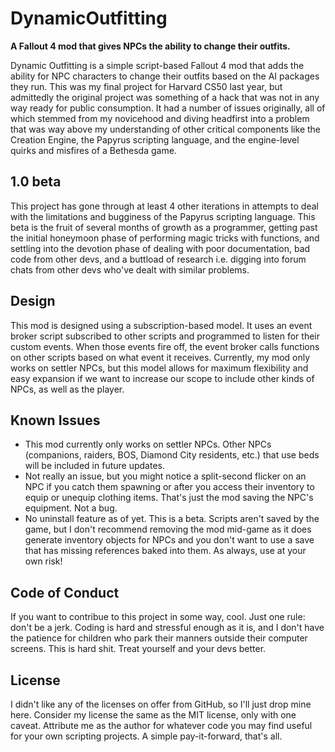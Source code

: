 # DynamicOutfitting
**A Fallout 4 mod that gives NPCs the ability to change their outfits.**

Dynamic Outfitting is a simple script-based Fallout 4 mod that adds the ability for NPC characters to change their outfits based on the AI packages they run.
This was my final project for Harvard CS50 last year, but admittedly the original project was something of a hack that was not in any way ready for public consumption.
It had a number of issues originally, all of which stemmed from my novicehood and diving headfirst into a problem that was way above my understanding of other
critical components like the Creation Engine, the Papyrus scripting language, and the engine-level quirks and misfires of a Bethesda game.

## 1.0 beta
This project has gone through at least 4 other iterations in attempts to deal with the limitations and bugginess of the Papyrus scripting language. This beta is the fruit
of several months of growth as a programmer, getting past the initial honeymoon phase of performing magic tricks with functions, and settling into the devotion phase of
dealing with poor documentation, bad code from other devs, and a buttload of research i.e. digging into forum chats from other devs who've dealt with similar problems.

## Design
This mod is designed using a subscription-based model. It uses an event broker script subscribed to other scripts and programmed to listen for their custom events.
When those events fire off, the event broker calls functions on other scripts based on what event it receives. Currently, my mod only works on settler NPCs, but this model allows for
maximum flexibility and easy expansion if we want to increase our scope to include other kinds of NPCs, as well as the player.

## Known Issues
- This mod currently only works on settler NPCs. Other NPCs (companions, raiders, BOS, Diamond City residents, etc.) that use beds will be included in future updates.
- Not really an issue, but you might notice a split-second flicker on an NPC if you catch them spawning or after you access their inventory to equip or unequip clothing items.
That's just the mod saving the NPC's equipment. Not a bug.
- No uninstall feature as of yet. This is a beta. Scripts aren't saved by the game, but I don't recommend removing the mod mid-game as it does generate inventory objects for NPCs
and you don't want to use a save that has missing references baked into them. As always, use at your own risk!

## Code of Conduct
If you want to contribue to this project in some way, cool. Just one rule: don't be a jerk. Coding is hard and stressful enough as it is, and I don't have the patience for children
who park their manners outside their computer screens. This is hard shit. Treat yourself and your devs better.

## License
I didn't like any of the licenses on offer from GitHub, so I'll just drop mine here. Consider my license the same as the MIT license, only with one caveat. Attribute me
as the author for whatever code you may find useful for your own scripting projects. A simple pay-it-forward, that's all.

